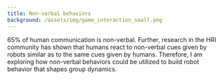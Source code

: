 ```yaml
---
title: Non-verbal behaviors
background: /assets/img/game_interaction_small.png
---
```


65% of human communication is non-verbal. Further, research in the HRI community has shown that humans react to non-verbal cues given by robots similar as to the same cues given by humans.
Therefore, I am exploring how non-verbal behaviors could be utilized to build robot behavior that shapes group dynamics.

